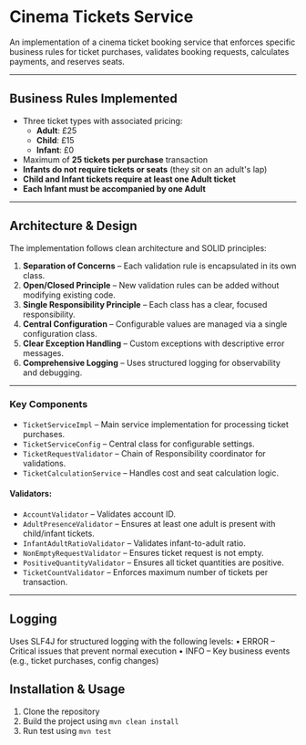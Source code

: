 # Cinema Tickets Service

An implementation of a cinema ticket booking service that enforces specific business rules for ticket purchases, validates booking requests, calculates payments, and reserves seats.

---

## Business Rules Implemented

- Three ticket types with associated pricing:
    - **Adult**: £25
    - **Child**: £15
    - **Infant**: £0
- Maximum of **25 tickets per purchase** transaction
- **Infants do not require tickets or seats** (they sit on an adult's lap)
- **Child and Infant tickets require at least one Adult ticket**
- **Each Infant must be accompanied by one Adult**

---

##  Architecture & Design

The implementation follows clean architecture and SOLID principles:

1. **Separation of Concerns** – Each validation rule is encapsulated in its own class.
2. **Open/Closed Principle** – New validation rules can be added without modifying existing code.
3. **Single Responsibility Principle** – Each class has a clear, focused responsibility.
4. **Central Configuration** – Configurable values are managed via a single configuration class.
5. **Clear Exception Handling** – Custom exceptions with descriptive error messages.
6. **Comprehensive Logging** – Uses structured logging for observability and debugging.

---

### Key Components

- `TicketServiceImpl` – Main service implementation for processing ticket purchases.
- `TicketServiceConfig` – Central class for configurable settings.
- `TicketRequestValidator` – Chain of Responsibility coordinator for validations.
- `TicketCalculationService` – Handles cost and seat calculation logic.

#### Validators:

- `AccountValidator` – Validates account ID.
- `AdultPresenceValidator` – Ensures at least one adult is present with child/infant tickets.
- `InfantAdultRatioValidator` – Validates infant-to-adult ratio.
- `NonEmptyRequestValidator` – Ensures ticket request is not empty.
- `PositiveQuantityValidator` – Ensures all ticket quantities are positive.
- `TicketCountValidator` – Enforces maximum number of tickets per transaction.

---

## Logging

Uses SLF4J for structured logging with the following levels:
•	ERROR – Critical issues that prevent normal execution
•	INFO – Key business events (e.g., ticket purchases, config changes)

## Installation & Usage

1. Clone the repository
2. Build the project using `mvn clean install`
3. Run test using `mvn test`